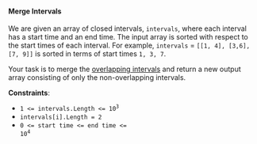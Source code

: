 #### Merge Intervals

We are given an array of closed intervals, `intervals`, where each interval
has a start time and an end time. The input array is sorted with respect to
the start times of each interval. For example,
`intervals` = `[[1, 4], [3,6],[7, 9]]` is sorted in terms of start times
`1, 3, 7`.

Your task is to merge the <ins>overlapping intervals</ins> and return a new
output array consisting of only the non-overlapping intervals.

**Constraints**:

- <code>1 <= intervals.Length <= 10<sup>3</sup></code>
- `intervals[i].Length = 2`
- <code>0 <= start time <= end time <= 10<sup>4</sup></code>
